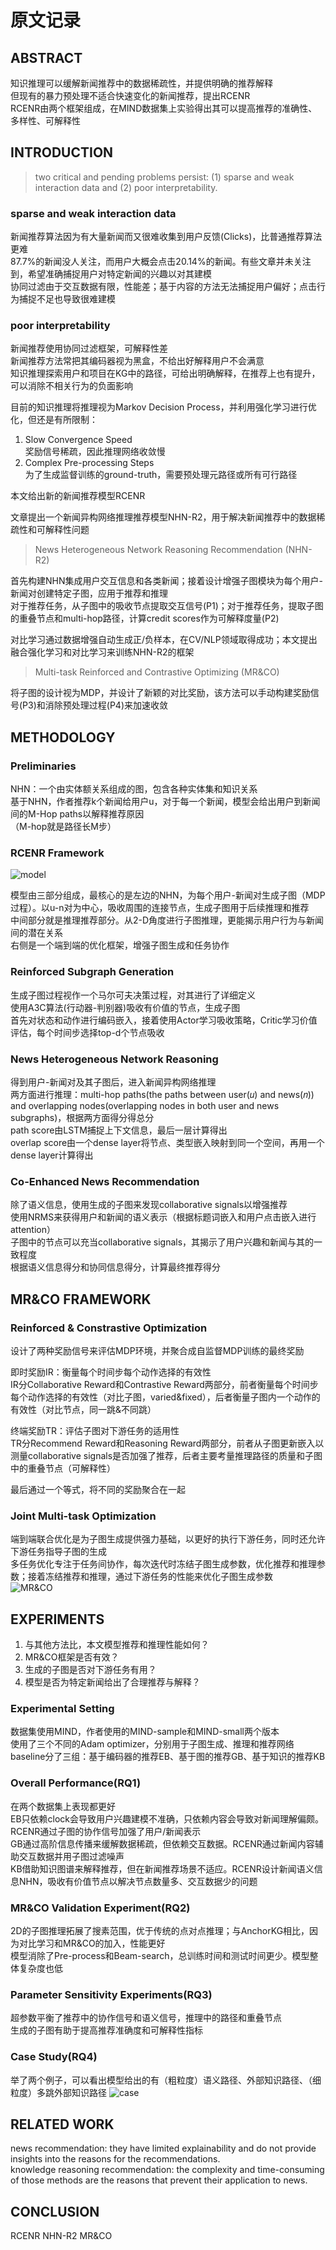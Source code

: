 # 原文记录
## ABSTRACT
知识推理可以缓解新闻推荐中的数据稀疏性，并提供明确的推荐解释  
但现有的暴力预处理不适合快速变化的新闻推荐，提出RCENR  
RCENR由两个框架组成，在MIND数据集上实验得出其可以提高推荐的准确性、多样性、可解释性

## INTRODUCTION
> two critical and pending problems persist: (1) sparse and weak interaction data and (2) poor interpretability.

### sparse and weak interaction data
新闻推荐算法因为有大量新闻而又很难收集到用户反馈(Clicks)，比普通推荐算法更难  
87.7%的新闻没人关注，而用户大概会点击20.14%的新闻。有些文章并未关注到，希望准确捕捉用户对特定新闻的兴趣以对其建模  
协同过滤由于交互数据有限，性能差；基于内容的方法无法捕捉用户偏好；点击行为捕捉不足也导致很难建模
### poor interpretability
新闻推荐使用协同过滤框架，可解释性差  
新闻推荐方法常把其编码器视为黑盒，不给出好解释用户不会满意  
知识推理探索用户和项目在KG中的路径，可给出明确解释，在推荐上也有提升，可以消除不相关行为的负面影响  

目前的知识推理将推理视为Markov Decision Process，并利用强化学习进行优化，但还是有所限制：
1. Slow Convergence Speed  
   奖励信号稀疏，因此推理网络收敛慢
2. Complex Pre-processing Steps  
   为了生成监督训练的ground-truth，需要预处理元路径或所有可行路径

本文给出新的新闻推荐模型RCENR  

文章提出一个新闻异构网络推理推荐模型NHN-R2，用于解决新闻推荐中的数据稀疏性和可解释性问题  
> News Heterogeneous Network Reasoning Recommendation (NHN-R2)

首先构建NHN集成用户交互信息和各类新闻；接着设计增强子图模块为每个用户-新闻对创建特定子图，应用于推荐和推理  
对于推荐任务，从子图中的吸收节点提取交互信号(P1)；对于推荐任务，提取子图的重叠节点和multi-hop路径，计算credit scores作为可解释度量(P2)  

对比学习通过数据增强自动生成正/负样本，在CV/NLP领域取得成功；本文提出融合强化学习和对比学习来训练NHN-R2的框架  
> Multi-task Reinforced and Contrastive Optimizing (MR&CO)

将子图的设计视为MDP，并设计了新颖的对比奖励，该方法可以手动构建奖励信号(P3)和消除预处理过程(P4)来加速收敛

## METHODOLOGY
### Preliminaries
NHN：一个由实体额关系组成的图，包含各种实体集和知识关系  
基于NHN，作者推荐k个新闻给用户u，对于每一个新闻，模型会给出用户到新闻间的M-Hop paths以解释推荐原因  
（M-hop就是路径长M步）  
### RCENR Framework
![model](RCENR_model.png)

模型由三部分组成，最核心的是左边的NHN，为每个用户-新闻对生成子图（MDP过程）。以u-n对为中心，吸收周围的连接节点，生成子图用于后续推理和推荐  
中间部分就是推理推荐部分。从2-D角度进行子图推理，更能揭示用户行为与新闻间的潜在关系  
右侧是一个端到端的优化框架，增强子图生成和任务协作

### Reinforced Subgraph Generation
生成子图过程视作一个马尔可夫决策过程，对其进行了详细定义  
使用A3C算法(行动器-判别器)吸收有价值的节点，生成子图  
首先对状态和动作进行编码嵌入，接着使用Actor学习吸收策略，Critic学习价值评估，每个时间步选择top-d个节点吸收

### News Heterogeneous Network Reasoning
得到用户-新闻对及其子图后，进入新闻异构网络推理  
两方面进行推理：multi-hop paths(the paths between user(𝑢) and news(𝑛)) and overlapping nodes(overlapping nodes in both user and news subgraphs)，根据两方面得分得总分  
path score由LSTM捕捉上下文信息，最后一层计算得出  
overlap score由一个dense layer将节点、类型嵌入映射到同一个空间，再用一个dense layer计算得出

### Co-Enhanced News Recommendation
除了语义信息，使用生成的子图来发现collaborative signals以增强推荐  
使用NRMS来获得用户和新闻的语义表示（根据标题词嵌入和用户点击嵌入进行attention）  
子图中的节点可以充当collaborative signals，其揭示了用户兴趣和新闻与其的一致程度  
根据语义信息得分和协同信息得分，计算最终推荐得分

## MR&CO FRAMEWORK
### Reinforced & Constrastive Optimization
设计了两种奖励信号来评估MDP环境，并聚合成自监督MDP训练的最终奖励  

即时奖励IR：衡量每个时间步每个动作选择的有效性  
IR分Collaborative Reward和Contrastive Reward两部分，前者衡量每个时间步每个动作选择的有效性（对比子图，varied&fixed），后者衡量子图内一个动作的有效性（对比节点，同一跳&不同跳）  

终端奖励TR：评估子图对下游任务的适用性  
TR分Recommend Reward和Reasoning Reward两部分，前者从子图更新嵌入以测量collaborative signals是否加强了推荐，后者主要考量推理路径的质量和子图中的重叠节点（可解释性）  

最后通过一个等式，将不同的奖励聚合在一起
### Joint Multi-task Optimization
端到端联合优化是为子图生成提供强力基础，以更好的执行下游任务，同时还允许下游任务指导子图的生成  
多任务优化专注于任务间协作，每次迭代时冻结子图生成参数，优化推荐和推理参数；接着冻结推荐和推理，通过下游任务的性能来优化子图生成参数  
![MR&CO](MR&CO.png)

## EXPERIMENTS
1. 与其他方法比，本文模型推荐和推理性能如何？
2. MR&CO框架是否有效？
3. 生成的子图是否对下游任务有用？
4. 模型是否为特定新闻给出了合理推荐与解释？

### Experimental Setting
数据集使用MIND，作者使用的MIND-sample和MIND-small两个版本  
使用了三个不同的Adam optimizer，分别用于子图生成、推理和推荐网络  
baseline分了三组：基于编码器的推荐EB、基于图的推荐GB、基于知识的推荐KB   
### Overall Performance(RQ1)
在两个数据集上表现都更好  
EB只依赖clock会导致用户兴趣建模不准确，只依赖内容会导致对新闻理解偏颇。RCENR通过子图的协作信号加强了用户/新闻表示  
GB通过高阶信息传播来缓解数据稀疏，但依赖交互数据。RCENR通过新闻内容辅助交互数据并用子图过滤噪声  
KB借助知识图谱来解释推荐，但在新闻推荐场景不适应。RCENR设计新闻语义信息NHN，吸收有价值节点以解决节点数量多、交互数据少的问题  
### MR&CO Validation Experiment(RQ2)
2D的子图推理拓展了搜素范围，优于传统的点对点推理；与AnchorKG相比，因为对比学习和MR&CO的加入，性能更好  
模型消除了Pre-process和Beam-search，总训练时间和测试时间更少。模型整体复杂度也低  
### Parameter Sensitivity Experiments(RQ3)
超参数平衡了推荐中的协作信号和语义信号，推理中的路径和重叠节点  
生成的子图有助于提高推荐准确度和可解释性指标  
### Case Study(RQ4)
举了两个例子，可以看出模型给出的有（粗粒度）语义路径、外部知识路径、（细粒度）多跳外部知识路径
![case](2cases.png)

## RELATED WORK
news recommendation: they have limited explainability and do not provide insights into the reasons for the recommendations.  
knowledge reasoning recommendation: the complexity and time-consuming of those methods are the reasons that prevent their application to news. 

## CONCLUSION
RCENR NHN-R2 MR&CO